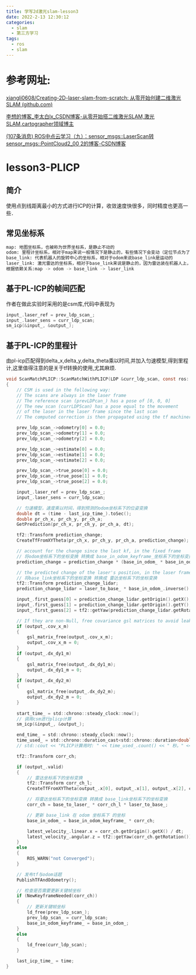 ```yaml
---
title: 学写2d激光slam-lesson3
date: 2022-2-13 12:30:12
categories:
  - slam
  - 第三方学习
tags:
  - ros
  - slam
---
```


# 参考网址:

  [xiangli0608/Creating-2D-laser-slam-from-scratch: 从零开始创建二维激光SLAM (github.com)](https://github.com/xiangli0608/Creating-2D-laser-slam-from-scratch) 

 [李想的博客_李太白lx_CSDN博客-从零开始搭二维激光SLAM,激光SLAM,cartographer领域博主](https://blog.csdn.net/tiancailx?spm=1011.2124.3001.5113) 

 [(107条消息) ROS中点云学习（九）：sensor_msgs::LaserScan转sensor_msgs::PointCloud2_00 2的博客-CSDN博客](https://blog.csdn.net/weixin_41170972/article/details/120015410?utm_medium=distribute.pc_relevant.none-task-blog-2~default~baidujs_title~default-1.pc_relevant_paycolumn_v3&spm=1001.2101.3001.4242.2&utm_relevant_index=4) 

# lesson3-PLICP

## 简介

 使用点到线距离最小的方式进行ICP的计算，收敛速度快很多，同时精度也更高一些． 

## 常见坐标系

```bash
map: 地图坐标系，也被称为世界坐标系，是静止不动的
odom: 里程计坐标系，相对于map来说一般情况下是静止的，有些情况下会变动（定位节点为了修正机器人的位姿从而改变了map->odom间的坐标变换）
base_link: 代表机器人的旋转中心的坐标系，相对于odom来说base_link是运动的
laser_link: 激光雷达的坐标系，相对于base_link来说是静止的，因为雷达装在机器人上，雷达不会自己飞起来
根据依赖关系:map -> odom -> base_link -> laser_link
```

## 基于PL-ICP的帧间匹配

作者在做此实验时采用的是csm库,代码中表现为

```c
input_.laser_ref = prev_ldp_scan_;
input_.laser_sens = curr_ldp_scan;
sm_icp(&input_, &output_);
```

## 基于PL-ICP的里程计

由pl-icp匹配得到delta_x,delta_y,delta_theta乘以时间,并加入匀速模型,得到里程计,这里值得注意的是关于tf转换的使用,尤其麻烦.

```c
void ScanMatchPLICP::ScanMatchWithPLICP(LDP &curr_ldp_scan, const ros::Time &time)
{
    // CSM is used in the following way:
    // The scans are always in the laser frame
    // The reference scan (prevLDPcan_) has a pose of [0, 0, 0]
    // The new scan (currLDPScan) has a pose equal to the movement
    // of the laser in the laser frame since the last scan
    // The computed correction is then propagated using the tf machinery

    prev_ldp_scan_->odometry[0] = 0.0;
    prev_ldp_scan_->odometry[1] = 0.0;
    prev_ldp_scan_->odometry[2] = 0.0;

    prev_ldp_scan_->estimate[0] = 0.0;
    prev_ldp_scan_->estimate[1] = 0.0;
    prev_ldp_scan_->estimate[2] = 0.0;

    prev_ldp_scan_->true_pose[0] = 0.0;
    prev_ldp_scan_->true_pose[1] = 0.0;
    prev_ldp_scan_->true_pose[2] = 0.0;

    input_.laser_ref = prev_ldp_scan_;
    input_.laser_sens = curr_ldp_scan;

    // 匀速模型，速度乘以时间，得到预测的odom坐标系下的位姿变换
    double dt = (time - last_icp_time_).toSec();
    double pr_ch_x, pr_ch_y, pr_ch_a;
    GetPrediction(pr_ch_x, pr_ch_y, pr_ch_a, dt);

    tf2::Transform prediction_change;
    CreateTfFromXYTheta(pr_ch_x, pr_ch_y, pr_ch_a, prediction_change);

    // account for the change since the last kf, in the fixed frame
    // 将odom坐标系下的坐标变换 转换成 base_in_odom_keyframe_坐标系下的坐标变换
    prediction_change = prediction_change * (base_in_odom_ * base_in_odom_keyframe_.inverse());

    // the predicted change of the laser's position, in the laser frame
    // 将base_link坐标系下的坐标变换 转换成 雷达坐标系下的坐标变换
    tf2::Transform prediction_change_lidar;
    prediction_change_lidar = laser_to_base_ * base_in_odom_.inverse() * prediction_change * base_in_odom_ * base_to_laser_;

    input_.first_guess[0] = prediction_change_lidar.getOrigin().getX();
    input_.first_guess[1] = prediction_change_lidar.getOrigin().getY();
    input_.first_guess[2] = tf2::getYaw(prediction_change_lidar.getRotation());

    // If they are non-Null, free covariance gsl matrices to avoid leaking memory
    if (output_.cov_x_m)
    {
        gsl_matrix_free(output_.cov_x_m);
        output_.cov_x_m = 0;
    }
    if (output_.dx_dy1_m)
    {
        gsl_matrix_free(output_.dx_dy1_m);
        output_.dx_dy1_m = 0;
    }
    if (output_.dx_dy2_m)
    {
        gsl_matrix_free(output_.dx_dy2_m);
        output_.dx_dy2_m = 0;
    }
    
    start_time_ = std::chrono::steady_clock::now();
    // 调用csm进行plicp计算
    sm_icp(&input_, &output_);

    end_time_ = std::chrono::steady_clock::now();
    time_used_ = std::chrono::duration_cast<std::chrono::duration<double>>(end_time_ - start_time_);
    // std::cout << "PLICP计算用时: " << time_used_.count() << " 秒。" << std::endl;

    tf2::Transform corr_ch;

    if (output_.valid)
    {
        // 雷达坐标系下的坐标变换
        tf2::Transform corr_ch_l;
        CreateTfFromXYTheta(output_.x[0], output_.x[1], output_.x[2], corr_ch_l);

        // 将雷达坐标系下的坐标变换 转换成 base_link坐标系下的坐标变换
        corr_ch = base_to_laser_ * corr_ch_l * laser_to_base_;

        // 更新 base_link 在 odom 坐标系下 的坐标
        base_in_odom_ = base_in_odom_keyframe_ * corr_ch;

        latest_velocity_.linear.x = corr_ch.getOrigin().getX() / dt;
        latest_velocity_.angular.z = tf2::getYaw(corr_ch.getRotation()) / dt;
    }
    else
    {
        ROS_WARN("not Converged");
    }

    // 发布tf与odom话题
    PublishTFAndOdometry();

    // 检查是否需要更新关键帧坐标
    if (NewKeyframeNeeded(corr_ch))
    {
        // 更新关键帧坐标
        ld_free(prev_ldp_scan_);
        prev_ldp_scan_ = curr_ldp_scan;
        base_in_odom_keyframe_ = base_in_odom_;
    }
    else
    {
        ld_free(curr_ldp_scan);
    }

    last_icp_time_ = time;
}

```

